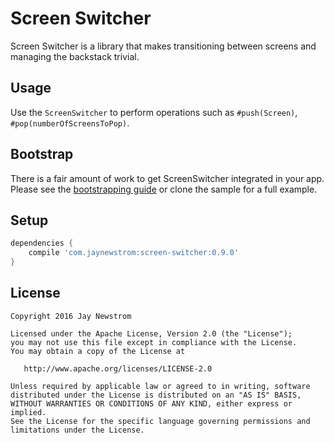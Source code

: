 Screen Switcher
=========

Screen Switcher is a library that makes transitioning between screens and managing the backstack trivial. 

Usage
------------

Use the `ScreenSwitcher` to perform operations such as `#push(Screen)`, `#pop(numberOfScreensToPop)`.

Bootstrap
------------

There is a fair amount of work to get ScreenSwitcher integrated in your app. 
Please see the [bootstrapping guide][bootstrap] or clone the sample for a full example.

Setup
------------
```groovy
dependencies {
    compile 'com.jaynewstrom:screen-switcher:0.9.0'
}
```

License
-------

    Copyright 2016 Jay Newstrom

    Licensed under the Apache License, Version 2.0 (the "License");
    you may not use this file except in compliance with the License.
    You may obtain a copy of the License at

       http://www.apache.org/licenses/LICENSE-2.0

    Unless required by applicable law or agreed to in writing, software
    distributed under the License is distributed on an "AS IS" BASIS,
    WITHOUT WARRANTIES OR CONDITIONS OF ANY KIND, either express or implied.
    See the License for the specific language governing permissions and
    limitations under the License.

[bootstrap]: Bootstrap.md

